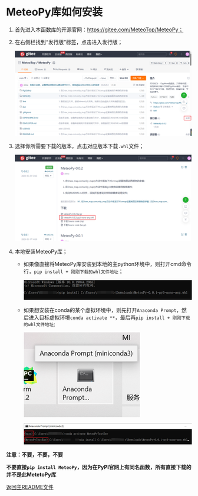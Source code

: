 # MeteoPy库如何安装

1. 首先进入本函数库的开源官网：https://gitee.com/MeteoTop/MeteoPy；

2. 在右侧栏找到“发行版”标签，点击进入发行版；

   ![HowDownload_1](./FigGallery/HowDownload_1.png)

3. 选择你所需要下载的版本，点击对应版本下载`.whl`文件；

   ![HowDownload_2](./FigGallery/HowDownload_2.png)

4. 本地安装MeteoPy库；

   + 如果像直接将MeteoPy库安装到本地的主python环境中，则打开cmd命令行，`pip install + 刚刚下载的whl文件地址`；

     ![HowDownload_3](./FigGallery/HowDownload_3.png)

   + 如果想安装在conda的某个虚拟环境中，则先打开`Anaconda Prompt`，然后进入目标虚拟环境`conda activate **`，最后再`pip install + 刚刚下载的whl文件地址`;

     ![HowDownload_4](./FigGallery/HowDownload_4.png)

     ![HowDownload_5](./FigGallery/HowDownload_5.png)

     

**注意：不要，不要，不要**

**不要直接`pip install MeteoPy`，因为在PyPI官网上有同名函数，所有直接下载的并不是此MetetoPy库**



[返回主README文件](./README.md)